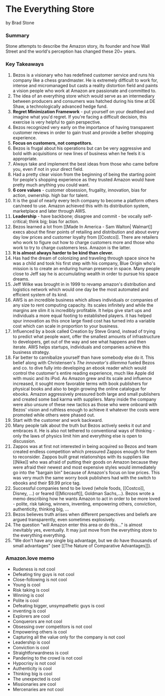 # The Everything Store

by Brad Stone

### Summary

Stone attempts to describe the Amazon story, its founder and how Wall Street and the world's perception has changed these 20+ years.

### Key Takeaways
1. Bezos is a visionary who has redefined customer service and runs his company like a chess grandmaster. He is extremely difficult to work for, intense and micromanaged but casts a reality distortion field and paints a vision people who work at Amazon are passionate and committed to.
2. The idea of an everything store which would serve as an intermediary between producers and consumers was hatched during his time at DE Shaw, a technologically advanced hedge fund.
3. **Regret Minimization Framework** - put yourself on your deathbed and imagine what you'd regret. If you're facing a difficult decision, this exercise is very helpful to gain perspective.
4. Bezos recognized very early on the importance of having transparent customer reviews in order to gain trust and provide a better shopping experience.
5. **Focus on customers, not competitors.**
6. Bezos is frugal about his operations but can be very aggressive and bold with acquisitions or new lines of business when he feels it is appropriate.
7. Always take and implement the best ideas from those who came before you, even if not in your direct field.
8. Had a pretty clear vision from the beginning of being the starting point for people's shopping experience as they trusted Amazon would have pretty much anything you could want.
9. **6 core values** - customer obsession, frugality, innovation, bias for action, ownership. high bar for talent.
10. It is the goal of nearly every tech company to become a platform others can/need to use. Amazon achieved this with its distribution system, marketplace and later through AWS.
11. **Leadership** - have backbone; disagree and commit - be vocally self-critical; think big; bias for action.
12. Bezos learned a lot from [[Made In America - Sam Walton| Walmart]]  execs about the finer points of retailing and distribution and about every day low prices and customer loyalty from [[Costco]]. There are retailers who work to figure out how to charge customers more and those who work to try to charge customers less. Amazon is the latter.
13. **It is almost always harder to be kind than clever.**
14. Has had the dream of colonizing and traveling through space since he was a child and took his first step with his company, Blue Origin who's mission is to create an enduring human presence in space. Many people close to Jeff say he is accumulating wealth in order to pursue his space dreams.
15. Jeff Wilke was brought in in 1999 to revamp amazon's distribution and logistics network which would one day be the most automated and efficient system of its kind.
16. AWS is an incredible business which allows individuals or companies of any size to rent computing capacity. Its scales infinitely and while the margins are slim it is incredibly profitable. It helps give start ups and individuals a more equal footing to established players. it has helped spur innovation as this once large fixed cost has turned into a variable cost which can scale in proportion to your business.
17. Influenced by a book called Creation by Steve Grand, instead of trying to predict what people want, offer the smallest amounts of infrastructure to developers, get out of the way and see what happens and then iterate. AWS helps startups, individuals and companies achieve this business strategy.
18. Far better to cannibalize yourself than have somebody else do it. This belief along with Christensen's *The innovator's dilemma* fueled Bezos and co. to dive fully into developing an ebook reader which would control the customer's entire reading experience, much like Apple did with music and its iPod. As Amazon grew and its scale and influence increased, it sought more favorable terms with book publishers for physical books and also to begin growing the online catalogue for ebooks. Amazon aggressively pressured both large and small publishers and created some bad karma with suppliers. Many inside the company were also unsure of these new tactics as those who were onboard with Bezos' vision and ruthless enough to achieve it whatever the costs were promoted while others were phased out.
19. Start with the customer and work backward.
20. Many people talk about the truth but Bezos actively seeks it out and embraces it. He is also not tethered to conventional ways of thinking - only the laws of physics limit him and everything else is open to discussion.
21. Zappos was at first not interested in being acquired so Bezos and team created endless competition which pressured Zappos enough for them to reconsider. Zappos built great relationships with its suppliers like [[Nike]] who was afraid of putting their goods on Amazon because they were afraid their newest and most expensive styles would immediately go into the "bargain bin" because of Amazon's focus on low prices. This was very much the same worry book publishers had with the switch to ebooks and their $9.99 price tag.
22. Successful companies tend to be loved (whole foods, [[Costco]], Disney, ...) or feared ([[Microsoft]], Goldman Sachs,...). Bezos wrote a memo describing how he wants Amazon to act in order to be more loved - polite, risk taking, winners, inventing, empowering others, conviction, authenticity, thinking big, ...
23. Bezos believes truth arises when different perspectives and beliefs are argued transparently, even sometimes explosively.
24. The question "will Amazon enter this area or do this..." is almost inevitably yes, eventually. It may just move from the everything store to the everything everything.
25. "We don't have any single big advantage, but we do have thousands of small advantages" (see [[The Nature of Comparative Advantages]]).





### Amazon.love memo
- Rudeness is not cool
- Defeating tiny guys is not cool
- Close-following is not cool
- Young is cool
- Risk taking is cool
- Winning is cool
- Polite is cool
- Defeating bigger, unsympathetic guys is cool
- inventing is cool
- Explorers are cool
- Conquerors are not cool
- Obsessing over competitors is not cool
- Empowering others is cool
- Capturing all the value only for the company is not cool
- Leadership is cool
- Conviction is cool
- Straightforwardness is cool
- Pandering to the crowd is not cool
- Hypocrisy is not cool
- Authenticity is cool
- Thinking big is cool
- The unexpected is cool
- Missionaries are cool
- Mercenaries are not cool